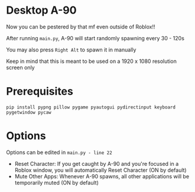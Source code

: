 # Desktop A-90
Now you can be pestered by that mf even outside of Roblox!!

After running `main.py`, A-90 will start randomly spawning every 30 - 120s

You may also press `Right Alt` to spawn it in manually

Keep in mind that this is meant to be used on a 1920 x 1080 resolution screen only

# Prerequisites
`pip install pypng pillow pygame pyautogui pydirectinput keyboard pygetwindow pycaw`

# Options
Options can be edited in `main.py - line 22`

- Reset Character: If you get caught by A-90 and you're focused in a Roblox window, you will automatically Reset Character (ON by default)
- Mute Other Apps: Whenever A-90 spawns, all other applications will be temporarily muted (ON by default)
